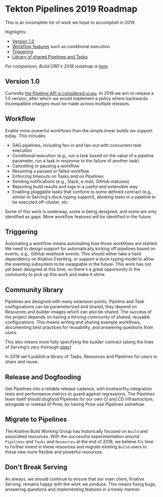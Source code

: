 # Tekton Pipelines 2019 Roadmap

This is an incomplete list of work we hope to accomplish in 2019.

Highlights:

* [Version 1.0](#version-10)
* [Workflow features](#workflow) such as conditional execution
* [Triggering](#triggering)
* [Library of shared Pipelines and Tasks](#community-library)

_For comparison, Build CRD's 2018 roadmap is
[here](https://github.com/knative/build/blob/master/roadmap-2018.md)._

## Version 1.0

Currently [the Pipeline API is considered `alpha`](api_compatibility_policy.md).
In 2019 we aim to release a 1.0 version, after which we would implement a policy
where backwards incompatible changes must be made across multiple releases.

## Workflow

Enable more powerful workflows than the simple linear builds we support today.
This includes:

- DAG pipelines, including fan-in and fan-out with concurrent task execution
- Conditional execution (e.g., run a task based on the value of a pipeline
  parameter, run a task in response to the failure of another task)
- Cancelling or pausing a workflow
- Resuming a paused or failed workflow
- Enforcing timeouts on Tasks and on Pipelines
- Sending notifications (e.g., Slack, e-mail, GitHub statuses)
- Reporting build results and logs in a useful and extensible way
- Enabling pluggable tasks that conform to some defined contract (e.g., similar
  to Serving's duck-typing support), allowing tasks in a pipeline to be executed
  off-cluster, etc.

Some of this work is underway, some is being designed, and some are only
identified as gaps. More workflow features will be identified in the future.

## Triggering

Automating a workflow means automating how those workflows are started. We need
to design support for automatically kicking off pipelines based on events, e.g.,
GitHub webhook events. This should either take a hard dependency on Knative
Eventing, or support a duck-typing model to allow the eventing subsystem to be
swappable in the future. This work has not yet been designed at this time, so
there's a great opportunity in the community to pick up this work and make it
shine.

## Community library

Pipelines are designed with many extension points. Pipeline and Task
configurations can be parameterized and shared, they depend on Resources and
builder images which can also be shared. The success of the project depends on
having a thriving community of shared, reusable configurations. This means
writing and sharing example workflows, documenting best practices for
reusability, and answering questions from users.

This also means more fully specifying the builder contract (along the lines of
Serving's very thorough
[spec](https://github.com/knative/serving/blob/master/docs/spec/spec.md))

In 2019 we'll publish a library of Tasks, Resources and Pipelines for users to
share and reuse.

## Release and Dogfooding

Get Pipelines into a reliable release cadence, with trustworthy integration
tests and performance metrics to guard against regressions. The Pipelines team
itself should dogfood Pipelines for our own CI and CD infrastructure, alongside
or instead of Prow, by having Prow use Pipelines somehow.

## Migrate to Pipelines

The Knative Build Working Group has historically focused on `Build` and
associated resources. With the successful experimentation around `Pipelines` and
`Tasks` and `Resources` at the end of 2018, we believe it's time to further
invest in these resources and migrate existing `Build` users to these new more
flexible and powerful resources.

## Don't Break Serving

As always, we should continue to ensure that our main client, Knative Serving,
remains happy with the work we produce. This means fixing bugs, answering
questions and implementing features in a timely manner.
